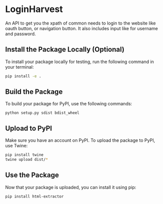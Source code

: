 # LoginHarvest
An API to get you the xpath of common needs to login to the website like oauth button, or navigation button. It also includes input like for username and password.

## Install the Package Locally (Optional)
To install your package locally for testing, run the following command in your terminal:
```sh
pip install -e .
```

##  Build the Package
To build your package for PyPI, use the following commands:
```shell
python setup.py sdist bdist_wheel
```

## Upload to PyPI
Make sure you have an account on PyPI. To upload the package to PyPI, use Twine:

```sh
pip install twine
twine upload dist/*
```

## Use the Package
Now that your package is uploaded, you can install it using pip:

```sh
pip install html-extractor
```